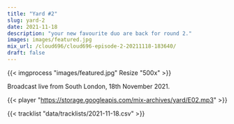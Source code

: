 ```yaml
---
title: "Yard #2"
slug: yard-2
date: 2021-11-18
description: "your new favourite duo are back for round 2."
images: images/featured.jpg
mix_url: /cloud696/cloud696-episode-2-20211118-183640/
draft: false
---
```


{{< imgprocess "images/featured.jpg" Resize "500x" >}}

Broadcast live from South London, 18th November 2021.

{{< player "https://storage.googleapis.com/mix-archives/yard/E02.mp3" >}}

{{< tracklist "data/tracklists/2021-11-18.csv" >}}
